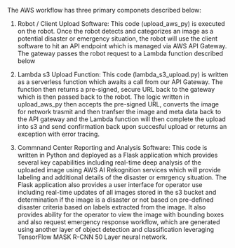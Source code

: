 The AWS workflow has three primary componets described below:

1) Robot / Client Upload Software: This code (upload_aws_py) is executed on the robot. Once the robot detects and categorizes an image as a potential disaster or emergency situation, the robot will use the client software to hit an API endpoint which is managed via AWS API Gateway. The gateway passes the robot request to a Lambda function described below

2) Lambda s3 Upload Function: This code (lambda_s3_upload.py) is written as a serverless function which awaits a call from our API Gateway. The function then returns a pre-signed, secure URL back to the gateway which is then passed back to the robot. The logic written in upload_aws_py then accepts the pre-signed URL, converts the image for network trasmit and then tranfser the image and meta data back to the API gateway and the Lambda function will then complete the upload into s3 and send confirmation back upon succesful upload or returns an exception with error tracing.

3) Commnand Center Reporting and Analysis Software: This code is written in Python and deployed as a Flask application which provides several key capabilities including real-time deep analysis of the uploaded image using AWS AI Rekognition services which will provide labeling and additional details of the disaster or emrgency situation. The Flask application also provides a user interface for operator use including real-time updates of all images stored in the s3 bucket and determination if the image is a disaster or not based on pre-defined disaster criteria based on labels extracted from the image. It also provides ability for the operator to view the image with bounding boxes and also request emergency response workflow, which are generated using another layer of object detection and classification leveraging TensorFlow MASK R-CNN 50 Layer neural network.
